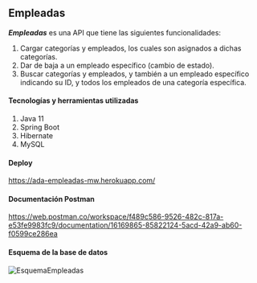 ## Empleadas

***Empleadas*** es una API que tiene las siguientes funcionalidades:

1. Cargar categorías y empleados, los cuales son asignados a dichas categorías.
2. Dar de baja a un empleado específico (cambio de estado).
3. Buscar categorías y empleados, y también a un empleado específico indicando su ID, y todos los empleados de una categoría específica.

#### Tecnologías y herramientas utilizadas

1. Java 11
2. Spring Boot
3. Hibernate
4. MySQL

#### Deploy

https://ada-empleadas-mw.herokuapp.com/

#### Documentación Postman

https://web.postman.co/workspace/f489c586-9526-482c-817a-e53fe9983fc9/documentation/16169865-85822124-5acd-42a9-ab60-f0599ce286ea

#### Esquema de la base de datos

![EsquemaEmpleadas](https://user-images.githubusercontent.com/79877606/138912230-5228932a-0fbf-4420-9bd2-2217c3116bdd.png)
